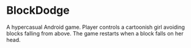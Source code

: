 # BlockDodge
A hypercasual Android game. Player controls a cartoonish girl avoiding blocks falling from above. The game restarts when a block falls on her head.
